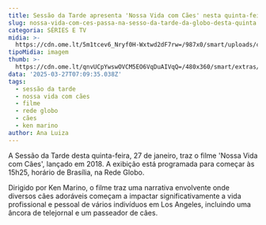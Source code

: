 ```yaml
---
title: Sessão da Tarde apresenta 'Nossa Vida com Cães' nesta quinta-feira
slug: nossa-vida-com-ces-passa-na-sesso-da-tarde-da-globo-desta-quinta
categoria: SÉRIES E TV
midia: >-
  https://cdn.ome.lt/5m1tcev6_Nryf0H-Wxtwd2dF7rw=/987x0/smart/uploads/conteudo/fotos/nossavidacomcaes.jpg
tipoMidia: imagem
thumb: >-
  https://cdn.ome.lt/qnvUCpYwswOVCM5EO6VqDuAIVqQ=/480x360/smart/extras/conteudos/nossavidacomcaes.jpg
data: '2025-03-27T07:09:35.038Z'
tags:
  - sessão da tarde
  - nossa vida com cães
  - filme
  - rede globo
  - cães
  - ken marino
author: Ana Luiza
---
```


A Sessão da Tarde desta quinta-feira, 27 de janeiro, traz o filme 'Nossa Vida com Cães', lançado em 2018. A exibição está programada para começar às 15h25, horário de Brasília, na Rede Globo.

Dirigido por Ken Marino, o filme traz uma narrativa envolvente onde diversos cães adoráveis começam a impactar significativamente a vida profissional e pessoal de vários indivíduos em Los Angeles, incluindo uma âncora de telejornal e um passeador de cães.
